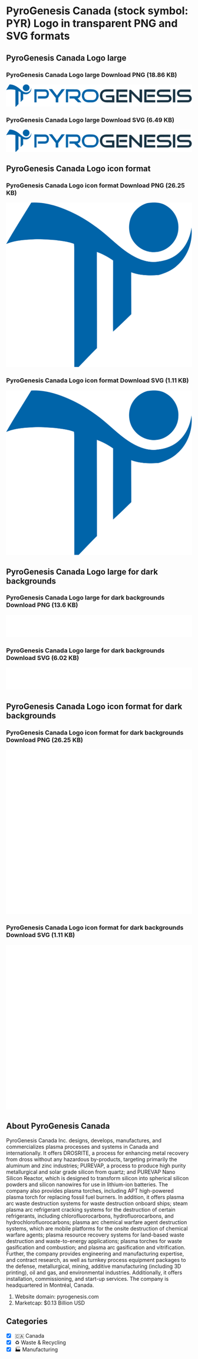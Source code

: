 # PyroGenesis Canada (stock symbol: PYR) Logo in transparent PNG and SVG formats

## PyroGenesis Canada Logo large

### PyroGenesis Canada Logo large Download PNG (18.86 KB)

![PyroGenesis Canada Logo large Download PNG (18.86 KB)](/img/orig/PYR_BIG-fb9bb52c.png)

### PyroGenesis Canada Logo large Download SVG (6.49 KB)

![PyroGenesis Canada Logo large Download SVG (6.49 KB)](/img/orig/PYR_BIG-69c5c95b.svg)

## PyroGenesis Canada Logo icon format

### PyroGenesis Canada Logo icon format Download PNG (26.25 KB)

![PyroGenesis Canada Logo icon format Download PNG (26.25 KB)](/img/orig/PYR-cb2eabc4.png)

### PyroGenesis Canada Logo icon format Download SVG (1.11 KB)

![PyroGenesis Canada Logo icon format Download SVG (1.11 KB)](/img/orig/PYR-153b71c7.svg)

## PyroGenesis Canada Logo large for dark backgrounds

### PyroGenesis Canada Logo large for dark backgrounds Download PNG (13.6 KB)

![PyroGenesis Canada Logo large for dark backgrounds Download PNG (13.6 KB)](/img/orig/PYR_BIG.D-d79f10b4.png)

### PyroGenesis Canada Logo large for dark backgrounds Download SVG (6.02 KB)

![PyroGenesis Canada Logo large for dark backgrounds Download SVG (6.02 KB)](/img/orig/PYR_BIG.D-97afb795.svg)

## PyroGenesis Canada Logo icon format for dark backgrounds

### PyroGenesis Canada Logo icon format for dark backgrounds Download PNG (26.25 KB)

![PyroGenesis Canada Logo icon format for dark backgrounds Download PNG (26.25 KB)](/img/orig/PYR.D-13762792.png)

### PyroGenesis Canada Logo icon format for dark backgrounds Download SVG (1.11 KB)

![PyroGenesis Canada Logo icon format for dark backgrounds Download SVG (1.11 KB)](/img/orig/PYR.D-db138380.svg)

## About PyroGenesis Canada

PyroGenesis Canada Inc. designs, develops, manufactures, and commercializes plasma processes and systems in Canada and internationally. It offers DROSRITE, a process for enhancing metal recovery from dross without any hazardous by-products, targeting primarily the aluminum and zinc industries; PUREVAP, a process to produce high purity metallurgical and solar grade silicon from quartz; and PUREVAP Nano Silicon Reactor, which is designed to transform silicon into spherical silicon powders and silicon nanowires for use in lithium-ion batteries. The company also provides plasma torches, including APT high-powered plasma torch for replacing fossil fuel burners. In addition, it offers plasma arc waste destruction systems for waste destruction onboard ships; steam plasma arc refrigerant cracking systems for the destruction of certain refrigerants, including chlorofluorocarbons, hydrofluorocarbons, and hydrochlorofluorocarbons; plasma arc chemical warfare agent destruction systems, which are mobile platforms for the onsite destruction of chemical warfare agents; plasma resource recovery systems for land-based waste destruction and waste-to-energy applications; plasma torches for waste gasification and combustion; and plasma arc gasification and vitrification. Further, the company provides engineering and manufacturing expertise, and contract research, as well as turnkey process equipment packages to the defense, metallurgical, mining, additive manufacturing (including 3D printing), oil and gas, and environmental industries. Additionally, it offers installation, commissioning, and start-up services. The company is headquartered in Montréal, Canada.

1. Website domain: pyrogenesis.com
2. Marketcap: $0.13 Billion USD


## Categories
- [x] 🇨🇦 Canada
- [x] ♻️ Waste & Recycling
- [x] 🏭 Manufacturing
